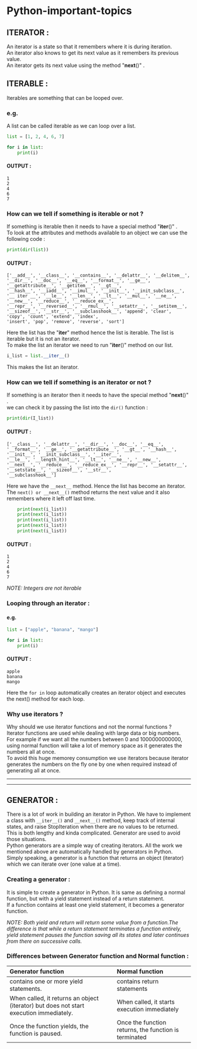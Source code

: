 # Python-important-topics

## ITERATOR :
An iterator is a state so that it remembers where it is during iteration.  
An iterator also knows to get its next value as it remembers its previous value.  
An iterator gets its next value using the method "__next__()" .

## ITERABLE :
Iterables are something that can be looped over.  
### e.g.
A list can be called iterable as we can loop over a list.  

```python
list = [1, 2, 4, 6, 7]

for i in list:
    print(i)
```    
#### OUTPUT :
```
1
2
4
6
7
```

### How can we tell if something is iterable or not ? 
If something is iterable then it needs to have a special method "__iter__()" .  
To look at the attributes and methods available to an object we can use the following code :
```python
print(dir(list))
```

#### OUTPUT :
```
['__add__', '__class__', '__contains__', '__delattr__', '__delitem__', '__dir__', '__doc__', '__eq__', '__format__', '__ge__', '__getattribute__', '__getitem__', '__gt__',
'__hash__', '__iadd__', '__imul__', '__init__', '__init_subclass__', '__ iter __', '__le__', '__len__', '__lt__', '__mul__', '__ne__', '__new__', '__reduce__', '__reduce_ex__',
'__repr__', '__reversed__', '__rmul__', '__setattr__', '__setitem__', '__sizeof__', '__str__', '__subclasshook__', 'append', 'clear', 'copy', 'count', 'extend', 'index',
'insert', 'pop', 'remove', 'reverse', 'sort']
```

Here the list has the "__iter__" method hence the list is iterable. 
The list is iterable but it is not an iterator.  
To make the list an iterator we need to run "__iter__()" method on our list.

```python
i_list = list.__iter__()
```

This makes the list an iterator.

### How can we tell if something is an iterator or not ?
If something is an iterator then it needs to have the special method "__next__()" .  
we can check it by passing the list into the `dir()` function :

```python
print(dir(I_list))
```

#### OUTPUT :
```
['__class__', '__delattr__', '__dir__', '__doc__', '__eq__', '__format__', '__ge__', '__getattribute__', '__gt__', '__hash__', '__init__', '__init_subclass__', '__iter__',
'__le__', '__length_hint__', '__lt__', '__ne__', '__new__', '__next__', '__reduce__', '__reduce_ex__', '__repr__', '__setattr__', '__setstate__', '__sizeof__', '__str__',
'__subclasshook__']
```
Here we have the `__next__` method. Hence the list has become an iterator.  
The `next() or __next__()` method returns the next value and it also remembers where it left off last time.  

```python
    print(next(i_list))
    print(next(i_list))
    print(next(i_list))
    print(next(i_list))
    print(next(i_list))
```

#### OUTPUT :
```
1
2
4
6
7
```

*NOTE: Integers are not iterable*

### Looping through an iterator :
#### e.g.
```python
list = ["apple", "banana", "mango"]

for i in list:
    print(i)
```
#### OUTPUT :
```
apple
banana
mango
```

Here the `for in` loop automatically creates an iterator object and executes the next() method for each loop.

### Why use iterators ?
Why should we use iterator functions and not the normal functions ?  
Iterator functions are used while dealing with large data or big numbers.  
For example if we want all the numbers between 0 and 1000000000000, using normal function will take a lot of memory space as it generates the numbers all at once.  
To avoid this huge memorey consumption we use iterators because iterator generates the numbers on the fly one by one when required instead of generating all at once.  

---
---

## GENERATOR :
There is a lot of work in building an iterator in Python. We have to implement a class with `__iter__()` and `__next__()` method, keep track of internal states, and raise StopIteration when there are no values to be returned.  
This is both lengthy and kinda complicated. Generator are used to avoid those situations.  
Python generators are a simple way of creating iterators. All the work we mentioned above are automatically handled by generators in Python.  
Simply speaking, a generator is a function that returns an object (iterator) which we can iterate over (one value at a time).

### Creating a generator :
It is simple to create a generator in Python. It is same as defining a normal function, but with a yield statement instead of a return statement.  
If a function contains at least one yield statement, it becomes a generator function.  

*NOTE: Both yield and return will return some value from a function.The difference is that while a return statement terminates a function entirely, yield statement pauses the function saving all its states and later continues from there on successive calls.*

### Differences between Generator function and Normal function :
|          Generator function            |             Normal function          |
|:---------------------------------------|:-------------------------------------|
| contains one or more yield statements. | contains return statements           |
|When called, it returns an object (iterator) but does not start execution immediately. | When called, it starts execution immediately |
|Once the function yields, the function is paused. | Once the function returns, the function is terminated |

